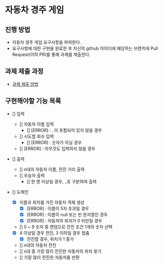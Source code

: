 # 자동차 경주 게임
## 진행 방법
* 자동차 경주 게임 요구사항을 파악한다.
* 요구사항에 대한 구현을 완료한 후 자신의 github 아이디에 해당하는 브랜치에 Pull Request(이하 PR)를 통해 과제를 제출한다.

## 과제 제출 과정
* [과제 제출 방법](https://github.com/next-step/nextstep-docs/tree/master/precourse)

## 구현해야할 기능 목록

- [] 입력
  - [] 자동차 이름 입력
    - [] [ERROR] : `,`이 포함되어 있지 않을 경우
  - [] 시도할 회수 입력
    - [] [ERROR] : 숫자가 아닐 경우
  - [] [ERROR] : 아무것도 입력하지 않을 경우    

- [] 출력
  - [] n대의 자동차 이름, 전진 거리 출력   
  - [] 우승자 출력
    - [] 한 명 이상일 경우, `,`로 구분하여 출력
 
- [] 도메인
  - [x] 이름과 위치를 가진 자동차 객체 생성
    - [x] [ERROR] : 이름이 5자 초과일 경우
    - [x] [ERROR] : 이름이 null 또는 빈 문자열인 경우
    - [x] [ERROR] : 자동차의 위치가 0 미만일 경우
  - [] 0 ~ 9 숫자 중 랜덤으로 전진 조건 1개의 숫자 선택
  - [x] 4 이상일 경우 전진, 3 이하일 경우 멈춤
    - [x] 전진할 경우, 위치가 1 증가
  - [] n대의 자동차 전진
  - [] n대 중 가장 많이 전진한 자동차의 위치 찾기
  - [] 가장 많이 전진한 자동차들 반환
